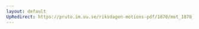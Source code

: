 ```yaml
---
layout: default
UpRedirect: https://pruto.im.uu.se/riksdagen-motions-pdf/1870/mot_1870__fk__34/mot_1870__fk__34-003.pdf
---
```

